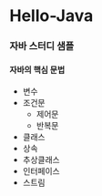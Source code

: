 # Hello-Java
### 자바 스터디 샘플
#### 자바의 핵심 문법
* 변수
* 조건문 
  * 제어문
  * 반복문
* 클래스
* 상속
* 추상클래스
* 인터페이스
* 스트림
